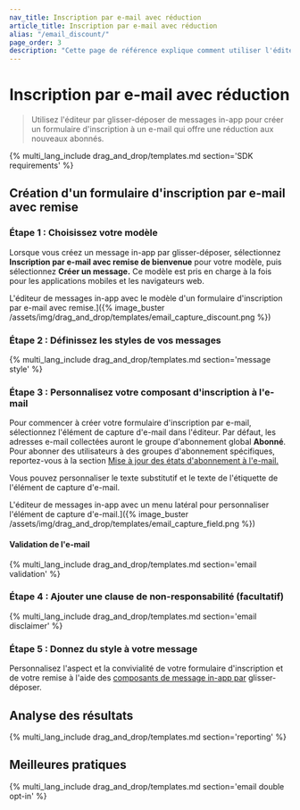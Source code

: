 ```yaml
---
nav_title: Inscription par e-mail avec réduction
article_title: Inscription par e-mail avec réduction
alias: "/email_discount/"
page_order: 3
description: "Cette page de référence explique comment utiliser l'éditeur par glisser-déposer des messages in-app pour créer un formulaire d'inscription par e-mail qui offre une remise aux nouveaux abonnés."
---
```


# Inscription par e-mail avec réduction

> Utilisez l'éditeur par glisser-déposer de messages in-app pour créer un formulaire d'inscription à un e-mail qui offre une réduction aux nouveaux abonnés.

{% multi_lang_include drag_and_drop/templates.md section='SDK requirements' %}

## Création d'un formulaire d'inscription par e-mail avec remise

### Étape 1 : Choisissez votre modèle

Lorsque vous créez un message in-app par glisser-déposer, sélectionnez **Inscription par e-mail avec remise de bienvenue** pour votre modèle, puis sélectionnez **Créer un message.** Ce modèle est pris en charge à la fois pour les applications mobiles et les navigateurs web.

L'éditeur de messages in-app avec le modèle d'un formulaire d'inscription par e-mail avec remise.]({% image_buster /assets/img/drag_and_drop/templates/email_capture_discount.png %})

### Étape 2 : Définissez les styles de vos messages

{% multi_lang_include drag_and_drop/templates.md section='message style' %}

### Étape 3 : Personnalisez votre composant d'inscription à l'e-mail

Pour commencer à créer votre formulaire d'inscription par e-mail, sélectionnez l'élément de capture d'e-mail dans l'éditeur. Par défaut, les adresses e-mail collectées auront le groupe d'abonnement global **Abonné**. Pour abonner des utilisateurs à des groupes d'abonnement spécifiques, reportez-vous à la section [Mise à jour des états d'abonnement à l'e-mail.]({{site.baseurl}}/user_guide/message_building_by_channel/email/managing_user_subscriptions#updating-email-subscription-states)

Vous pouvez personnaliser le texte substitutif et le texte de l'étiquette de l'élément de capture d'e-mail.

L'éditeur de messages in-app avec un menu latéral pour personnaliser l'élément de capture d'e-mail.]({% image_buster /assets/img/drag_and_drop/templates/email_capture_field.png %})

#### Validation de l'e-mail

{% multi_lang_include drag_and_drop/templates.md section='email validation' %}

### Étape 4 : Ajouter une clause de non-responsabilité (facultatif)

{% multi_lang_include drag_and_drop/templates.md section='email disclaimer' %}

### Étape 5 : Donnez du style à votre message

Personnalisez l'aspect et la convivialité de votre formulaire d'inscription et de votre remise à l'aide des [composants de message in-app par]({{site.baseurl}}/user_guide/message_building_by_channel/in-app_messages/drag_and_drop/style_settings/#message-components) glisser-déposer.

## Analyse des résultats

{% multi_lang_include drag_and_drop/templates.md section='reporting' %}

## Meilleures pratiques

{% multi_lang_include drag_and_drop/templates.md section='email double opt-in' %}



